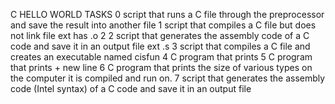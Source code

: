 C HELLO WORLD TASKS
0 script that runs a C file through the preprocessor and save the result into another file
1 script that compiles a C file but does not link file ext has .o
2 2 script that generates the assembly code of a C code and save it in an output file ext .s
3 script that compiles a C file and creates an executable named cisfun
4 C program that prints
5  C program that prints + new line
6 C program that prints the size of various types on the computer it is compiled and run on.
7 script that generates the assembly code (Intel syntax) of a C code and save it in an output file
